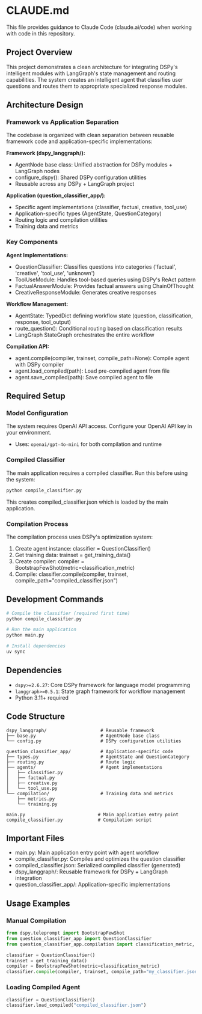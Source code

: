 # CLAUDE.md

This file provides guidance to Claude Code (claude.ai/code) when working with code in this repository.

## Project Overview

This project demonstrates a clean architecture for integrating DSPy's intelligent modules with LangGraph's state management and routing capabilities. The system creates an intelligent agent that classifies user questions and routes them to appropriate specialized response modules.

## Architecture Design

### Framework vs Application Separation

The codebase is organized with clean separation between reusable framework code and application-specific implementations:

**Framework (dspy_langgraph/):**
- AgentNode base class: Unified abstraction for DSPy modules + LangGraph nodes
- configure_dspy(): Shared DSPy configuration utilities
- Reusable across any DSPy + LangGraph project

**Application (question_classifier_app/):**
- Specific agent implementations (classifier, factual, creative, tool_use)
- Application-specific types (AgentState, QuestionCategory)
- Routing logic and compilation utilities
- Training data and metrics

### Key Components

**Agent Implementations:**
- QuestionClassifier: Classifies questions into categories ('factual', 'creative', 'tool_use', 'unknown')
- ToolUseModule: Handles tool-based queries using DSPy's ReAct pattern
- FactualAnswerModule: Provides factual answers using ChainOfThought
- CreativeResponseModule: Generates creative responses

**Workflow Management:**
- AgentState: TypedDict defining workflow state (question, classification, response, tool_output)
- route_question(): Conditional routing based on classification results
- LangGraph StateGraph orchestrates the entire workflow

**Compilation API:**
- agent.compile(compiler, trainset, compile_path=None): Compile agent with DSPy compiler
- agent.load_compiled(path): Load pre-compiled agent from file
- agent.save_compiled(path): Save compiled agent to file

## Required Setup

### Model Configuration
The system requires OpenAI API access. Configure your OpenAI API key in your environment.
- Uses: `openai/gpt-4o-mini` for both compilation and runtime

### Compiled Classifier
The main application requires a compiled classifier. Run this before using the system:
```bash
python compile_classifier.py
```
This creates compiled_classifier.json which is loaded by the main application.

### Compilation Process
The compilation process uses DSPy's optimization system:
1. Create agent instance: classifier = QuestionClassifier()
2. Get training data: trainset = get_training_data()
3. Create compiler: compiler = BootstrapFewShot(metric=classification_metric)
4. Compile: classifier.compile(compiler, trainset, compile_path="compiled_classifier.json")

## Development Commands

```bash
# Compile the classifier (required first time)
python compile_classifier.py

# Run the main application
python main.py

# Install dependencies
uv sync
```

## Dependencies
- `dspy>=2.6.27`: Core DSPy framework for language model programming
- `langgraph>=0.5.1`: State graph framework for workflow management
- Python 3.11+ required

## Code Structure

```
dspy_langgraph/                    # Reusable framework
├── base.py                        # AgentNode base class
└── config.py                      # DSPy configuration utilities

question_classifier_app/           # Application-specific code
├── types.py                       # AgentState and QuestionCategory
├── routing.py                     # Route logic
├── agents/                        # Agent implementations
│   ├── classifier.py
│   ├── factual.py
│   ├── creative.py
│   └── tool_use.py
└── compilation/                   # Training data and metrics
    ├── metrics.py
    └── training.py

main.py                           # Main application entry point
compile_classifier.py             # Compilation script
```

## Important Files
- main.py: Main application entry point with agent workflow
- compile_classifier.py: Compiles and optimizes the question classifier
- compiled_classifier.json: Serialized compiled classifier (generated)
- dspy_langgraph/: Reusable framework for DSPy + LangGraph integration
- question_classifier_app/: Application-specific implementations

## Usage Examples

### Manual Compilation
```python
from dspy.teleprompt import BootstrapFewShot
from question_classifier_app import QuestionClassifier
from question_classifier_app.compilation import classification_metric, get_training_data

classifier = QuestionClassifier()
trainset = get_training_data()
compiler = BootstrapFewShot(metric=classification_metric)
classifier.compile(compiler, trainset, compile_path="my_classifier.json")
```

### Loading Compiled Agent
```python
classifier = QuestionClassifier()
classifier.load_compiled("compiled_classifier.json")
```